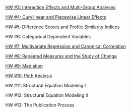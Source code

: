 [HW #3: Interaction Effects and Multi-Group Analyses](hw/hw3.html)

[HW #4: Curvilinear and Piecewise Linear Effects](hw/hw4.html)

[HW #5: Difference Scores and Profile Similarity Indices](hw/hw5.html)

HW #6: Categorical Dependent Variables

[HW #7: Multivariate Regression and Canonical Correlation](hw/hw7.html)

[HW #8: Repeated Measures and the Study of Change](hw/hw8.html)

[HW #9: Mediation](hw/hw9.html)

[HW #10: Path Analysis](hw/hw10.html)

HW #11: Structural Equation Modeling I

HW #12: Structural Equation Modeling II

HW #13: The Publication Process